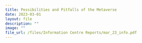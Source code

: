 ```yaml
---
title: Possibilities and Pitfalls of the Metaverse
date: 2023-03-01
layout: file
description: ""
image: ""
file_url: /files/Information Centre Reports/mar_23_info.pdf
---
```

